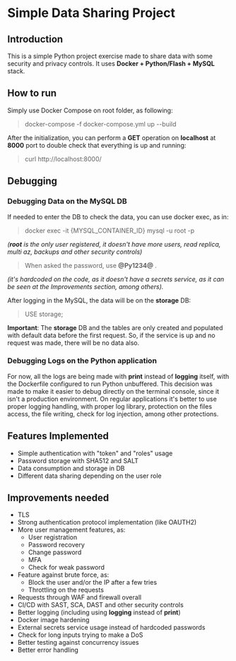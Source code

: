# Simple Data Sharing Project
## Introduction
This is a simple Python project exercise made to share data with some security and privacy controls.
It uses **Docker + Python/Flash + MySQL** stack.

## How to run
Simply use Docker Compose on root folder, as following:
> docker-compose -f docker-compose.yml up --build

After the initialization, you can perform a **GET** operation on **localhost** at **8000** port to double check that everything is up and running:
> curl http://localhost:8000/

## Debugging
### Debugging Data on the MySQL DB
If needed to enter the DB to check the data, you can use docker exec, as in:
> docker exec -it {MYSQL_CONTAINER_ID} mysql -u root -p 

*(**root** is the only user registered, it doesn't have more users, read replica, multi az, backups and other security controls)*

> When asked the password, use **@Py1234@** .

*(it's hardcoded on the code, as it doesn't have a secrets service, as it can be seen at the Improvements section, among others).*

After logging in the MySQL, the data will be on the **storage** DB:
> USE storage;

**Important**: The **storage** DB and the tables are only created and populated with default data before the first request. So, if the service is up and no request was made, there will be no data also.

### Debugging Logs on the Python application
For now, all the logs are being made with **print** instead of **logging** itself, with the Dockerfile configured to run Python unbuffered.
This decision was made to make it easier to debug directly on the terminal console, since it isn't a production environment. On regular applications it's better to use proper logging handling, with proper log library, protection on the files access, the file writing, check for log injection, among other protections.

## Features Implemented
- Simple authentication with "token" and "roles" usage
- Password storage with SHA512 and SALT
- Data consumption and storage in DB
- Different data sharing depending on the user role

## Improvements needed
- TLS
- Strong authentication protocol implementation (like OAUTH2)
- More user management features, as:
  - User registration
  - Password recovery
  - Change password
  - MFA
  - Check for weak password
- Feature against brute force, as:
  - Block the user and/or the IP after a few tries
  - Throttling on the requests
- Requests through WAF and firewall overall
- CI/CD with SAST, SCA, DAST and other security controls
- Better logging (including using **logging** instead of **print**)
- Docker image hardening
- External secrets service usage instead of hardcoded passwords
- Check for long inputs trying to make a DoS
- Better testing against concurrency issues
- Better error handling